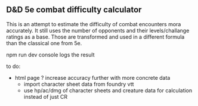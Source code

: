 ## D&D 5e combat difficulty calculator
This is an attempt to estimate the difficulty of combat encounters mora accurately. It still uses the number of opponents and their levels/challange ratings as a base. Those are transformed and used in a different formula than the classical one from 5e.

npm run dev
console logs the result

to do:
- html page
? increase accuracy further with more concrete data 
    - import character sheet data from foundry vtt
    - use hp/ac/dmg of character sheets and creature data for calculation instead of just CR